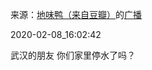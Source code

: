 来源：[地味鸭（来自豆瓣）](https://www.douban.com/people/47513232/)的[广播](https://www.douban.com/people/47513232/status/2798157616/)


2020-02-08_16:02:42


武汉的朋友 你们家里停水了吗？
